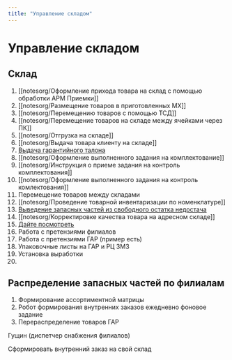 ```yaml
---
title: "Управление складом"
---
```


# Управление складом

## Склад

1. [[notesorg/Оформление прихода товара на склад с помощью обработки АРМ Приемки]]
2. [[notesorg/Размещение товаров в приготовленных МХ]]
3. [[notesorg/Перемещению товаров с помощью ТСД]]
4. [[notesorg/Перемещение товаров на складе между ячейками через ПК]]
5. [[notesorg/Отгрузка на складе]]
6. [[notesorg/Выдача товара клиенту на складе]]
7. [Выдача гарантийного талона](notesorg/Выдача%20гарантийного%20талона.md)
8. [[notesorg/Оформление выполненного задания на комплектование]]
9. [[notesorg/Инструкция о приеме задания на контроль комплектования]]
10. [[notesorg/Оформление выполненного задания на контроль комлектования]]
11. Перемещение товаров между складами
12. [[notesorg/Проведение товарной инвентаризации по номенклатуре]]
13. [Выведение запасных частей из свободного остатка недостача](notesorg/Выведение%20запасных%20частей%20из%20свободного%20остатка%20недостача.md)
14. [[notesorg/Корректировке качества товара на адресном складе]]
15. [Дайте посмотреть](notesorg/Дайте%20посмотреть.md)
16. Работа с претензиями филиалов
17. Работа с претензиями ГАР (пример есть) 
18. Упаковочные листы на ГАР и РЦ ЗМЗ
19. Установка выработки
20. 


## Распределение запасных частей по филиалам
1. Формирование ассортиментной матрицы
2. Робот формирования внутренних заказов ежедневно фоновое задание
3. Перераспределение товаров ГАР

Гущин (диспетчер снабжения филиалов)

Сформировать внутренний заказ на свой склад




